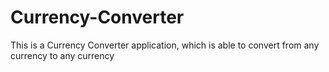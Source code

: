 # Currency-Converter
This is a Currency Converter application, which is able to convert from any currency to any currency
